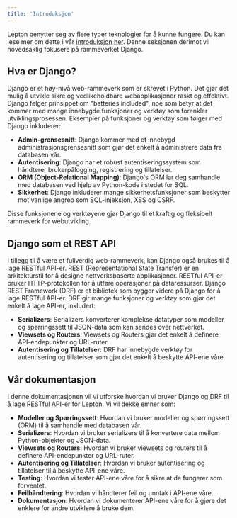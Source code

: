 ```yaml
---
title: 'Introduksjon'
---
```


Lepton benytter seg av flere typer teknologier for å kunne fungere. Du kan lese mer om dette i vår [introduksjon her](/docs/projects/lepton). Denne seksjonen derimot vil hovedsaklig fokusere på rammeverket Django.

## Hva er Django?
Django er et høy-nivå web-rammeverk som er skrevet i Python. Det gjør det mulig å utvikle sikre og vedlikeholdbare webapplikasjoner raskt og effektivt. Django følger prinsippet om "batteries included", noe som betyr at det kommer med mange innebygde funksjoner og verktøy som forenkler utviklingsprosessen. Eksempler på funksjoner og verktøy som følger med Django inkluderer:

- **Admin-grensesnitt**: Django kommer med et innebygd administrasjonsgrensesnitt som gjør det enkelt å administrere data fra databasen vår.
- **Autentisering**: Django har et robust autentiseringssystem som håndterer brukerpålogging, registrering og tillatelser.
- **ORM (Object-Relational Mapping)**: Django's ORM lar deg samhandle med databasen ved hjelp av Python-kode i stedet for SQL.
- **Sikkerhet**: Django inkluderer mange sikkerhetsfunksjoner som beskytter mot vanlige angrep som SQL-injeksjon, XSS og CSRF.

Disse funksjonene og verktøyene gjør Django til et kraftig og fleksibelt rammeverk for webutvikling.

## Django som et REST API
I tillegg til å være et fullverdig web-rammeverk, kan Django også brukes til å lage RESTful API-er. REST (Representational State Transfer) er en arkitekturstil for å designe nettverksbaserte applikasjoner. RESTful API-er bruker HTTP-protokollen for å utføre operasjoner på dataressurser. Django REST Framework (DRF) er et bibliotek som bygger videre på Django for å lage RESTful API-er. DRF gir mange funksjoner og verktøy som gjør det enkelt å lage API-er, inkludert:

- **Serializers**: Serializers konverterer komplekse datatyper som modeller og spørringssett til JSON-data som kan sendes over nettverket.
- **Viewsets og Routers**: Viewsets og Routers gjør det enkelt å definere API-endepunkter og URL-ruter.
- **Autentisering og Tillatelser**: DRF har innebygde verktøy for autentisering og tillatelser som gjør det enkelt å beskytte API-ene våre.

## Vår dokumentasjon
I denne dokumentasjonen vil vi utforske hvordan vi bruker Django og DRF til å lage RESTful API-er for Lepton. Vi vil dekke emner som:

- **Modeller og Spørringssett**: Hvordan vi bruker modeller og spørringssett (ORM) til å samhandle med databasen vår.
- **Serializers**: Hvordan vi bruker serializers til å konvertere data mellom Python-objekter og JSON-data.
- **Viewsets og Routers**: Hvordan vi bruker viewsets og routers til å definere API-endepunkter og URL-ruter.
- **Autentisering og Tillatelser**: Hvordan vi bruker autentisering og tillatelser til å beskytte API-ene våre.
- **Testing**: Hvordan vi tester API-ene våre for å sikre at de fungerer som forventet.
- **Feilhåndtering**: Hvordan vi håndterer feil og unntak i API-ene våre.
- **Dokumentasjon**: Hvordan vi dokumenterer API-ene våre for å gjøre det enklere for andre utviklere å bruke dem.